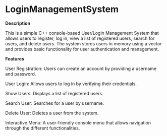 # LoginManagementSystem
**Description**

This is a simple C++ console-based User/Login Management System that allows users to register, log in, view a list of registered users, search for users, and delete users. The system stores users in memory using a vector and provides basic functionality for user authentication and management.

**Features**

User Registration: Users can create an account by providing a username and password.

User Login: Allows users to log in by verifying their credentials.

Show Users: Displays a list of registered users.

Search User: Searches for a user by username.

Delete User: Deletes a user from the system.

Interactive Menu: A user-friendly console menu that allows navigation through the different functionalities.
